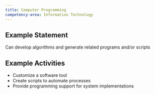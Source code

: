 ```yaml
---
title: Computer Programming
competency-area: Information Technology
---
```

## Example Statement

Can develop algorithms and generate related programs and/or scripts	

## Example Activities

* Customize a software tool
* Create scripts to automate processes
* Provide programming support for system implementations
